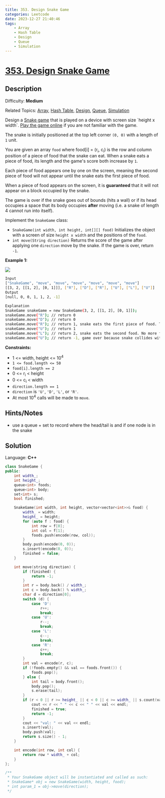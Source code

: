 ```yaml
---
title: 353. Design Snake Game
categories: Leetcode
date: 2023-12-27 21:40:46
tags:
    - Array
    - Hash Table
    - Design
    - Queue
    - Simulation
---
```


# [353\. Design Snake Game](https://leetcode.com/problems/design-snake-game/)

## Description

Difficulty: **Medium**

Related Topics: [Array](https://leetcode.com/tag/https://leetcode.com/tag/array//), [Hash Table](https://leetcode.com/tag/https://leetcode.com/tag/hash-table//), [Design](https://leetcode.com/tag/https://leetcode.com/tag/design//), [Queue](https://leetcode.com/tag/https://leetcode.com/tag/queue//), [Simulation](https://leetcode.com/tag/https://leetcode.com/tag/simulation//)

Design a [Snake game](https://en.wikipedia.org/wiki/Snake_(video_game)) that is played on a device with screen size `height x width`. [Play the game online](http://patorjk.com/games/snake/) if you are not familiar with the game.

The snake is initially positioned at the top left corner `(0, 0)` with a length of `1` unit.

You are given an array `food` where food[i] = (r<sub>i</sub>, c<sub>i</sub>) is the row and column position of a piece of food that the snake can eat. When a snake eats a piece of food, its length and the game's score both increase by `1`.

Each piece of food appears one by one on the screen, meaning the second piece of food will not appear until the snake eats the first piece of food.

When a piece of food appears on the screen, it is **guaranteed** that it will not appear on a block occupied by the snake.

The game is over if the snake goes out of bounds (hits a wall) or if its head occupies a space that its body occupies **after** moving (i.e. a snake of length 4 cannot run into itself).

Implement the `SnakeGame` class:

* `SnakeGame(int width, int height, int[][] food)` Initializes the object with a screen of size `height x width` and the positions of the `food`.
* `int move(String direction)` Returns the score of the game after applying one `direction` move by the snake. If the game is over, return `-1`.

**Example 1:**

![](https://assets.leetcode.com/uploads/2021/01/13/snake.jpg)

```bash
Input
["SnakeGame", "move", "move", "move", "move", "move", "move"]
[[3, 2, [[1, 2], [0, 1]]], ["R"], ["D"], ["R"], ["U"], ["L"], ["U"]]
Output
[null, 0, 0, 1, 1, 2, -1]

Explanation
SnakeGame snakeGame = new SnakeGame(3, 2, [[1, 2], [0, 1]]);
snakeGame.move("R"); // return 0
snakeGame.move("D"); // return 0
snakeGame.move("R"); // return 1, snake eats the first piece of food. The second piece of food appears at (0, 1).
snakeGame.move("U"); // return 1
snakeGame.move("L"); // return 2, snake eats the second food. No more food appears.
snakeGame.move("U"); // return -1, game over because snake collides with border
```

**Constraints:**

* 1 <= width, height <= 10<sup>4</sup>
* `1 <= food.length <= 50`
* `food[i].length == 2`
* 0 <= r<sub>i</sub> < height
* 0 <= c<sub>i</sub> < width
* `direction.length == 1`
* `direction` is `'U'`, `'D'`, `'L'`, or `'R'`.
* At most 10<sup>4</sup> calls will be made to `move`.

## Hints/Notes

* use a queue + set to record where the head/tail is and if one node is in the snake

## Solution

Language: **C++**

```C++
class SnakeGame {
public:
    int width_;
    int height_;
    queue<int> foods;
    queue<int> body;
    set<int> s;
    bool finished;

    SnakeGame(int width, int height, vector<vector<int>>& food) {
        width_ = width;
        height_ = height;
        for (auto f : food) {
            int row = f[0];
            int col = f[1];
            foods.push(encode(row, col));
        }
        body.push(encode(0, 0));
        s.insert(encode(0, 0));
        finished = false;
    }

    int move(string direction) {
        if (finished) {
            return -1;
        }
        int r = body.back() / width_;
        int c = body.back() % width_;
        char d = direction[0];
        switch (d) {
            case 'D':
                r++;
                break;
            case 'U':
                r--;
                break;
            case 'L':
                c--;
                break;
            case 'R':
                c++;
                break;
        }
        int val = encode(r, c);
        if (!foods.empty() && val == foods.front()) {
            foods.pop();
        } else {
            int tail = body.front();
            body.pop();
            s.erase(tail);
        }
        if (r < 0 || r >= height_ || c < 0 || c >= width_ || s.count(val)) {
            cout << r << " " << c << " " << val << endl;
            finished = true;
            return -1;
        }
        cout << "val: " << val << endl;
        s.insert(val);
        body.push(val);
        return s.size() - 1;
    }

    int encode(int row, int col) {
        return row * width_ + col;
    }
};

/**
 * Your SnakeGame object will be instantiated and called as such:
 * SnakeGame* obj = new SnakeGame(width, height, food);
 * int param_1 = obj->move(direction);
 */
```
